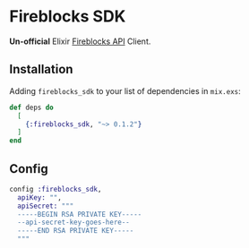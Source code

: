 # Fireblocks SDK

**Un-official** Elixir [Fireblocks API](https://docs.fireblocks.com/api/swagger-ui) Client.

## Installation

Adding `fireblocks_sdk` to your list of dependencies in `mix.exs`:

```elixir
def deps do
  [
    {:fireblocks_sdk, "~> 0.1.2"}
  ]
end
```

## Config

```elixir
config :fireblocks_sdk,
  apiKey: "",
  apiSecret: """
  -----BEGIN RSA PRIVATE KEY-----
  --api-secret-key-goes-here--
  -----END RSA PRIVATE KEY-----
  """
```
